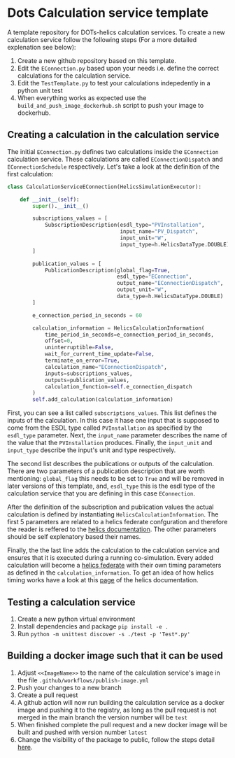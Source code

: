 # Dots Calculation service template
A template repository for DOTs-helics calculation services. 
To create a new calculation service follow the following steps (For a more detailed explenation see below):
1. Create a new github repository based on this template.
2. Edit the `EConnection.py` based upon your needs i.e. define the correct calculations for the calculation service.
3. Edit the `TestTemplate.py` to test your calculations indepedently in a python unit test
4. When everything works as expected use the `build_and_push_image_dockerhub.sh` script to push your image to dockerhub.

## Creating a calculation in the calculation service
The initial `EConnection.py` defines two calculations inside the `EConnection` calculation service. These calculations are called `EConnectionDispatch` and `EConnectionSchedule` respectively. Let's take a look at the definition of the first calculation:

```python
class CalculationServiceEConnection(HelicsSimulationExecutor):

    def __init__(self):
        super().__init__()

        subscriptions_values = [
            SubscriptionDescription(esdl_type="PVInstallation", 
                                    input_name="PV_Dispatch", 
                                    input_unit="W", 
                                    input_type=h.HelicsDataType.DOUBLE)
        ]

        publication_values = [
            PublicationDescription(global_flag=True, 
                                   esdl_type="EConnection", 
                                   output_name="EConnectionDispatch", 
                                   output_unit="W", 
                                   data_type=h.HelicsDataType.DOUBLE)
        ]

        e_connection_period_in_seconds = 60

        calculation_information = HelicsCalculationInformation(
            time_period_in_seconds=e_connection_period_in_seconds, 
            offset=0, 
            uninterruptible=False, 
            wait_for_current_time_update=False, 
            terminate_on_error=True, 
            calculation_name="EConnectionDispatch", 
            inputs=subscriptions_values, 
            outputs=publication_values, 
            calculation_function=self.e_connection_dispatch
        )
        self.add_calculation(calculation_information)
```

First, you can see a list called `subscriptions_values`. This list defines the inputs of the calculation. In this case it hase one input that is supposed to come from the ESDL type called `PVInstallation` as specified by the `esdl_type` parameter. Next, the `input_name` parameter describes the name of the value that the `PVInstallation` produces. Finally, the `input_unit` and `input_type` describe the input's unit and type respectively. 

The second list describes the publications or outputs of the calculation. There are two parameters of a publication description that are worth mentioning: `global_flag` this needs to be set to `True` and will be removed in later versions of this template, and, `esdl_type` this is the esdl type of the calculation service that you are defining in this case `EConnection`. 

After the definition of the subscription and publication values the actual calculation is defined by instantiating `HelicsCalculationInformation`. The first 5 parameters are related to a helics federate confguration and therefore the reader is reffered to the [helics documentation](https://docs.helics.org/en/latest/references/configuration_options_reference.html#broker_init_string--null). The other parameters should be self explenatory based their names. 

Finally, the the last line adds the calculation to the calculation service and ensures that it is executed during a running co-simulation. Every added calculation will become a [helics federate](https://docs.helics.org/en/latest/user-guide/fundamental_topics/helics_terminology.html) with their own timing parameters as defined in the `calculation_information`. To get an idea of how helics timing works have a look at this [page](https://docs.helics.org/en/latest/user-guide/fundamental_topics/timing_configuration.html) of the helics documentation.

## Testing a calculation service

1. Create a new python virtual environment
2. Install dependencies and package `pip install -e .`
3. Run `python -m unittest discover -s ./test -p 'Test*.py'`

## Building a docker image such that it can be used 

1. Adjust `<<ImageName>>` to the name of the calculation service's image in the file `.github/workflows/publish-image.yml`
2. Push your changes to a new branch
3. Create a pull request
4. A github action will now run building the calculation service as a docker image and pushing it to the registry, as long as the pull request is not merged in the main branch the version number will be `test`
5. When finished complete the pull request and a new docker image will be built and pushed with version number `latest`
6. Change the visibility of the package to public, follow the steps detail [here](https://docs.github.com/en/enterprise-server@3.12/packages/learn-github-packages/configuring-a-packages-access-control-and-visibility#configuring-visibility-of-packages-for-an-organization).
